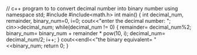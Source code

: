 // c++ program to to convert decimal number into binary number
using namespace std;
#include<iostream>
#include<math.h>
int main() {
int decimal_num, remainder, binary_num=0, i=0;
cout<<"enter the decimal number: ";
cin>>decimal_num;
while(decimal_num != 0) {
remainder= decimal_num%2;
binary_num= binary_num + remainder * pow(10, i);
decimal_num= decimal_num/2;
i++;
}
cout<<endl<<"the binary equivalent= "<<binary_num;
return 0;
}

